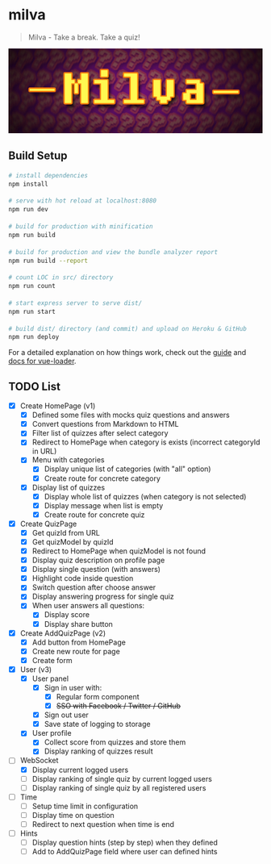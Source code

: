 # milva

> Milva - Take a break. Take a quiz!

![](./static/images/promo/banner-600x200.jpg)

## Build Setup

``` bash
# install dependencies
npm install

# serve with hot reload at localhost:8080
npm run dev

# build for production with minification
npm run build

# build for production and view the bundle analyzer report
npm run build --report

# count LOC in src/ directory
npm run count

# start express server to serve dist/
npm run start

# build dist/ directory (and commit) and upload on Heroku & GitHub 
npm run deploy
```

For a detailed explanation on how things work, check out the [guide](http://vuejs-templates.github.io/webpack/) and [docs for vue-loader](http://vuejs.github.io/vue-loader).

## TODO List

* [x] Create HomePage (v1)
  * [x] Defined some files with mocks quiz questions and answers
  * [x] Convert questions from Markdown to HTML
  * [x] Filter list of quizzes after select category
  * [x] Redirect to HomePage when category is exists (incorrect categoryId in URL) 
  * [x] Menu with categories
    * [x] Display unique list of categories (with "all" option)
    * [x] Create route for concrete category
  * [x] Display list of quizzes
    * [x] Display whole list of quizzes (when category is not selected)
    * [x] Display message when list is empty
    * [x] Create route for concrete quiz
* [x] Create QuizPage
  * [x] Get quizId from URL
  * [x] Get quizModel by quizId
  * [x] Redirect to HomePage when quizModel is not found
  * [x] Display quiz description on profile page
  * [x] Display single question (with answers)
  * [x] Highlight code inside question
  * [x] Switch question after choose answer
  * [x] Display answering progress for single quiz
  * [x] When user answers all questions:
    * [x] Display score
    * [x] Display share button
* [x] Create AddQuizPage (v2)
  * [x] Add button from HomePage
  * [x] Create new route for page
  * [x] Create form
* [x] User (v3)
  * [x] User panel
    * [x] Sign in user with:
      * [x] Regular form component
      * [x] ~~SSO with Facebook / Twitter / GitHub~~
    * [x] Sign out user
    * [x] Save state of logging to storage
  * [x] User profile 
    * [x] Collect score from quizzes and store them
    * [x] Display ranking of quizzes result
* [ ] WebSocket
  * [x] Display current logged users
  * [ ] Display ranking of single quiz by current logged users
  * [ ] Display ranking of single quiz by all registered users
* [ ] Time
  * [ ] Setup time limit in configuration
  * [ ] Display time on question
  * [ ] Redirect to next question when time is end
* [ ] Hints
  * [ ] Display question hints (step by step) when they defined
  * [ ] Add to AddQuizPage field where user can defined hints
